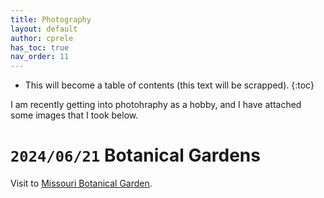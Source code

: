 ```yaml
---
title: Photography
layout: default
author: cprele
has_toc: true
nav_order: 11
---
```


* This will become a table of contents (this text will be scrapped).
{:toc}

I am recently getting into photohraphy as a hobby, and I have attached some images that I took below.


# `2024/06/21` Botanical Gardens

Visit to [Missouri Botanical Garden](https://www.missouribotanicalgarden.org).



<!-- 

Add new image using:

<a href="IMAGE PATH WITHIN ASSETS" data-lightbox="BIN FOR IMAGE" data-title="IMAGE CAPTION"><img class="example-image" src="SAME AS HREF" alt="" style="object-fit: cover; width: 150px; height: 150px" /></a>


 -->



<link href="/css/lightbox.css" rel="stylesheet" />
<script type="text/javascript" src="/js/lightbox-plus-jquery.js"></script>
<script>
    lightbox.option({
      'resizeDuration': 200,
      'wrapAround': true,
      'alwaysShowNavOnTouchDevices': true,
      'resizeDuration': 300,
      'imageFadeDuration': 300,
      'fadeDuration': 300,
      'alwaysShowNavOnTouchDevices': true,
    })
</script>